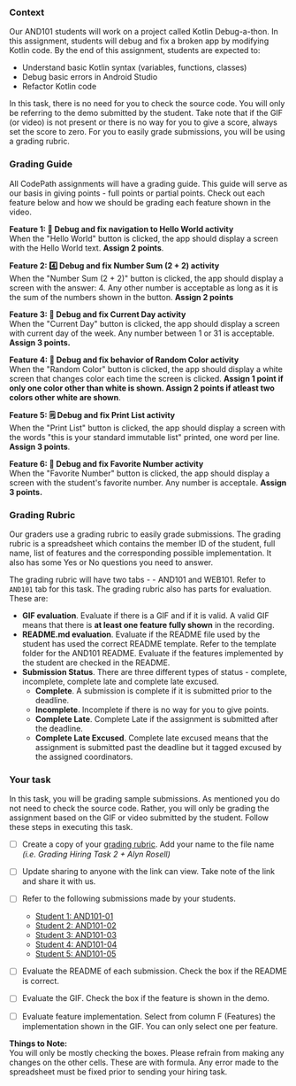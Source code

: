 ### Context 

Our AND101 students will work on a project called Kotlin Debug-a-thon. In this assignment, students will debug and fix a broken app by modifying Kotlin code. By the end of this assignment, students are expected to: 
- Understand basic Kotlin syntax (variables, functions, classes)
- Debug basic errors in Android Studio
- Refactor Kotlin code

In this task, there is no need for you to check the source code. You will only be referring to the demo submitted by the student. Take note that if the GIF (or video) is not present or there is no way for you to give a score, always set the score to zero. For you to easily grade submissions, you will be using a grading rubric.

### Grading Guide

All CodePath assignments will have a grading guide. This guide will serve as our basis in giving points - full points or partial points. Check out each feature below and how we should be grading each feature shown in the video. 

**Feature 1: 👋 Debug and fix navigation to Hello World activity**<br>
When the "Hello World" button is clicked, the app should display a screen with the Hello World text. **Assign 2 points**.

**Feature 2: 4️⃣ Debug and fix Number Sum (2 + 2) activity**<br>
When the "Number Sum (2 + 2)" button is clicked, the app should display a screen with the answer: 4. Any other number is acceptable as long as it is the sum of the numbers shown in the button. **Assign 2 points**

**Feature 3: 📅  Debug and fix Current Day activity**<br>
When the "Current Day" button is clicked, the app should display a screen with current day of the week. Any number between 1 or 31 is acceptable. **Assign 3 points.**

**Feature 4: 🌈 Debug and fix behavior of Random Color activity**<br>
When the "Random Color" button is clicked, the app should display a white screen that changes color each time the screen is clicked. **Assign 1 point if only one color other than white is shown. Assign 2 points if atleast two colors other white are shown**. 

**Feature 5: 🗒️ Debug and fix Print List activity**<br>
When the "Print List" button is clicked, the app should display a screen with the words "this is your standard immutable list" printed, one word per line. **Assign 3 points**.

**Feature 6: 💯 Debug and fix Favorite Number activity**<br>
When the "Favorite Number" button is clicked, the app should display a screen with the student's favorite number. Any number is acceptale. **Assign 3 points.**


### Grading Rubric

Our graders use a grading rubric to easily grade submissions. The grading rubric is a spreadsheet which contains the member ID of the student, full name, list of features and the corresponding possible implementation. It also has some Yes or No questions you need to answer. 

The grading rubric will have two tabs - - AND101 and WEB101. Refer to `AND101` tab for this task. The grading rubric also has parts for evaluation. These are:

- **GIF evaluation**. Evaluate if there is a GIF and if it is valid. A valid GIF means that there is **at least one feature fully shown** in the recording.
- **README.md evaluation**. Evaluate if the README file used by the student has used the correct README template. Refer to the template folder for the AND101 README. Evaluate if the features implemented by the student are checked in the README.
- **Submission Status**. There are three different types of status - complete, incomplete, complete late and complete late excused.
    - **Complete**. A submission is complete if it is submitted prior to the deadline.
    - **Incomplete**. Incomplete if there is no way for you to give points.
    - **Complete Late**. Complete Late if the assignment is submitted after the deadline.
    - **Complete Late Excused**. Complete late excused means that the assignment is submitted past the deadline but it tagged excused by the assigned coordinators. 

### Your task

In this task, you will be grading sample submissions. As mentioned you do not need to check the source code. Rather, you will only be grading the assignment based on the GIF or video submitted by the student. Follow these steps in executing this task. 

- [ ] Create a copy of your [grading rubric](https://docs.google.com/spreadsheets/d/1QHJM5jPEMFxeXrpjcBi6fN50tZFXW2JWcT_4xTtLc7A). Add your name to the file name _(i.e. Grading Hiring Task 2 + Alyn Rosell)_
- [ ] Update sharing to anyone with the link can view. Take note of the link and share it with us.
- [ ] Refer to the following submissions made by your students.
      
  - [Student 1: AND101-01](https://github.com/AlynMing/AND101-01)
  - [Student 2: AND101-02](https://github.com/AlynMing/AND101-02)
  - [Student 3: AND101-03](https://github.com/AlynMing/AND101-03)
  - [Student 4: AND101-04](https://github.com/AlynMing/AND101-04)
  - [Student 5: AND101-05](https://github.com/AlynMing/AND101-05)
      
- [ ] Evaluate the README of each submission. Check the box if the README is correct. 
- [ ] Evaluate the GIF. Check the box if the feature is shown in the demo. 
- [ ] Evaluate feature implementation. Select from column F (Features) the implementation shown in the GIF. You can only select one per feature.

**Things to Note:** <br>
You will only be mostly checking the boxes. Please refrain from making any changes on the other cells. These are with formula. Any error made to the spreadsheet must be fixed prior to sending your hiring task.  

